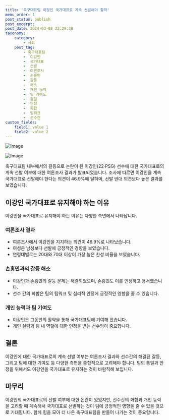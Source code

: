 ```yaml
---
title: '축구대표팀 이강인 국가대표로 계속 선발해야 할까'
menu_order: 1
post_status: publish
post_excerpt: 
post_date: 2024-03-08 22:29:38
taxonomy:
    category:
        - 사회
    post_tag:
        - 축구대표팀
        -  이강인
        -  국가대표
        -  선발
        -  여론조사
        -  손흥민
        -  갈등
        -  해소
        -  개인 능력
        -  팀 기여도
        -  통일
        -  안정
        -  화합
        -  팀워크
        -  선수간
custom_fields:
    field1: value 1
    field2: value 2
---
```


![Image](https://imgnews.pstatic.net/image/008/2024/03/08/0005009111_001_20240308090402804.jpg?type=w647)

![Image](https://imgnews.pstatic.net/image/008/2024/03/08/0005009111_002_20240308090402852.jpg?type=w647)

축구대표팀 내부에서의 갈등으로 논란이 된 이강인(22·PSG) 선수에 대한 국가대표로의 계속 선발 여부에 대한 여론조사 결과가 발표되었습니다. 조사에 따르면 이강인을 계속 국가대표로 선발해야 한다는 의견이 46.9%에 달하며, 선발 반대 의견보다 높은 결과를 보였습니다.
## 이강인 국가대표로 유지해야 하는 이유
이강인을 국가대표로 유지해야 하는 이유는 다양한 측면에서 나타납니다. 
### 여론조사 결과
- 여론조사에서 이강인을 지지하는 의견이 46.9%로 나타났습니다.
- 여성은 남성보다 선발에 긍정적인 경향을 보였습니다.
- 연령대별로는 20대와 70대 이상이 가장 높은 찬성 비율을 보였습니다.
### 손흥민과의 갈등 해소
- 이강인과 손흥민의 갈등 문제는 해결되었으며, 손흥민도 이를 인정하고 용서했습니다.
- 선수 간의 화합은 팀의 팀워크 및 심리적 안정에 긍정적인 영향을 줄 수 있습니다.
### 개인 능력과 팀 기여도
- 이강인은 그동안의 활약을 통해 국가대표팀에 기여해 왔습니다.
- 개인 실력과 팀 내 역할에 대한 인정을 받는 선수임이 중요합니다.
## 결론
이강인에 대한 국가대표로의 계속 선발 여부는 여론조사 결과와 선수간의 해결된 갈등, 그리고 팀에 대한 기여도 등 다양한 측면을 종합적으로 고려해야 합니다. 팀의 통일과 안정을 위해서도 이강인을 국가대표로 유지하는 것이 바람직해 보입니다.
## 마무리
이강인의 국가대표로의 선발 여부에 대한 논란이 있었지만, 선수간의 화합과 개인 능력을 고려할 때 계속해서 국가대표로 선발하는 것이 팀에 긍정적인 영향을 줄 수 있을 것으로 기대됩니다. 함께 힘을 모아 더 나은 축구대표팀을 만들어 나가는 것이 중요합니다.
